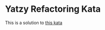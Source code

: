 # Yatzy Refactoring Kata

This is a solution to [this kata](https://github.com/emilybache/Yatzy-Refactoring-Kata)